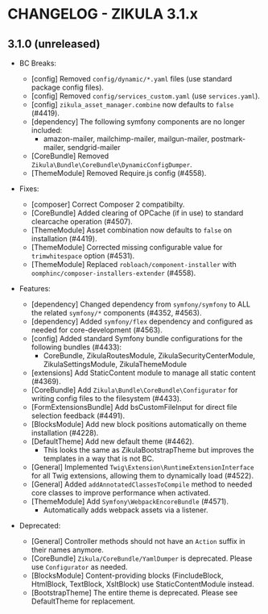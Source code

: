 # CHANGELOG - ZIKULA 3.1.x

## 3.1.0 (unreleased)

- BC Breaks:
  - [config] Removed `config/dynamic/*.yaml` files (use standard package config files).
  - [config] Removed `config/services_custom.yaml` (use `services.yaml`).
  - [config] `zikula_asset_manager.combine` now defaults to `false` (#4419).
  - [dependency] The following symfony components are no longer included:
    - amazon-mailer, mailchimp-mailer, mailgun-mailer, postmark-mailer, sendgrid-mailer
  - [CoreBundle] Removed `Zikula\Bundle\CoreBundle\DynamicConfigDumper`.
  - [ThemeModule] Removed Require.js config (#4558).

- Fixes:
  - [composer] Correct Composer 2 compatibilty.
  - [CoreBundle] Added clearing of OPCache (if in use) to standard clearcache operation (#4507).
  - [ThemeModule] Asset combination now defaults to `false` on installation (#4419).
  - [ThemeModule] Corrected missing configurable value for `trimwhitespace` option (#4531).
  - [ThemeModule] Replaced `robloach/component-installer` with `oomphinc/composer-installers-extender` (#4558).

- Features:
  - [dependency] Changed dependency from `symfony/symfony` to ALL the related `symfony/*` components (#4352, #4563).
  - [dependency] Added `symfony/flex` dependency and configured as needed for core-development (#4563).
  - [config] Added standard Symfony bundle configurations for the following bundles (#4433):
    - CoreBundle, ZikulaRoutesModule, ZikulaSecurityCenterModule, ZikulaSettingsModule, ZikulaThemeModule
  - [extensions] Add StaticContent module to manage all static content (#4369).
  - [CoreBundle] Add `Zikula\Bundle\CoreBundle\Configurator` for writing config files to the filesystem (#4433).
  - [FormExtensionsBundle] Add bsCustomFileInput for direct file selection feedback (#4491).
  - [BlocksModule] Add new block positions automatically on theme installation (#4228). 
  - [DefaultTheme] Add new default theme (#4462).
    - This looks the same as ZikulaBootstrapTheme but improves the templates in a way that is not BC.
  - [General] Implemented `Twig\Extension\RuntimeExtensionInterface` for all Twig extensions, allowing them to dynamically load (#4522).
  - [General] Added `addAnnotatedClassesToCompile` method to needed core classes to improve performance when activated.
  - [ThemeModule] Add `Symfony\WebpackEncoreBundle` (#4571).
    - Automatically adds webpack assets via a listener.

- Deprecated:
  - [General] Controller methods should not have an `Action` suffix in their names anymore.
  - [CoreBundle] `Zikula/CoreBundle/YamlDumper` is deprecated. Please use `Configurator` as needed.
  - [BlocksModule] Content-providing blocks (FincludeBlock, HtmlBlock, TextBlock, XsltBlock) use StaticContentModule instead.
  - [BootstrapTheme] The entire theme is deprecated. Please see DefaultTheme for replacement.
